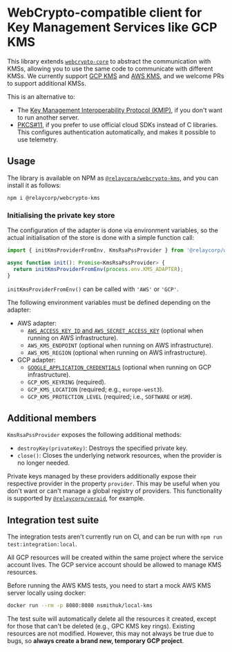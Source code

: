 # WebCrypto-compatible client for Key Management Services like GCP KMS

This library extends [`webcrypto-core`](https://www.npmjs.com/package/webcrypto-core) to abstract the communication with KMSs, allowing you to use the same code to communicate with different KMSs. We currently support [GCP KMS](https://cloud.google.com/security-key-management) and [AWS KMS](https://aws.amazon.com/kms/), and we welcome PRs to support additional KMSs.

This is an alternative to:

- The [Key Management Interoperability Protocol (KMIP)](https://en.wikipedia.org/wiki/Key_Management_Interoperability_Protocol), if you don't want to run another server.
- [PKCS#11](https://en.wikipedia.org/wiki/PKCS_11), if you prefer to use official cloud SDKs instead of C libraries. This configures authentication automatically, and makes it possible to use telemetry.

## Usage

The library is available on NPM as [`@relaycorp/webcrypto-kms`](https://www.npmjs.com/package/@relaycorp/webcrypto-kms), and you can install it as follows:

```
npm i @relaycorp/webcrypto-kms
```

### Initialising the private key store

The configuration of the adapter is done via environment variables, so the actual initialisation of the store is done with a simple function call:

```typescript
import { initKmsProviderFromEnv, KmsRsaPssProvider } from '@relaycorp/webcrypto-kms';

async function init(): Promise<KmsRsaPssProvider> {
  return initKmsProviderFromEnv(process.env.KMS_ADAPTER);
}
```

`initKmsProviderFromEnv()` can be called with `'AWS'` or `'GCP'`.

The following environment variables must be defined depending on the adapter:

- AWS adapter:
  - [`AWS_ACCESS_KEY_ID` and `AWS_SECRET_ACCESS_KEY`](https://docs.aws.amazon.com/sdk-for-javascript/v3/developer-guide/loading-node-credentials-environment.html) (optional when running on AWS infrastructure).
  - `AWS_KMS_ENDPOINT` (optional when running on AWS infrastructure).
  - `AWS_KMS_REGION` (optional when running on AWS infrastructure).
- GCP adapter:
  - [`GOOGLE_APPLICATION_CREDENTIALS`](https://cloud.google.com/docs/authentication/getting-started) (optional when running on GCP infrastructure).
  - `GCP_KMS_KEYRING` (required).
  - `GCP_KMS_LOCATION` (required; e.g., `europe-west3`).
  - `GCP_KMS_PROTECTION_LEVEL` (required; i.e., `SOFTWARE` or `HSM`).

## Additional members

`KmsRsaPssProvider` exposes the following additional methods:

- `destroyKey(privateKey)`: Destroys the specified private key.
- `close()`: Closes the underlying network resources, when the provider is no longer needed.

Private keys managed by these providers additionally expose their respective provider in the property `provider`. This may be useful when you don't want or can't manage a global registry of providers. This functionality is supported by [`@relaycorp/veraid`](https://www.npmjs.com/package/@relaycorp/veraid), for example.

## Integration test suite

The integration tests aren't currently run on CI, and can be run with `npm run test:integration:local`.

All GCP resources will be created within the same project where the service account lives. The GCP service account should be allowed to manage KMS resources.

Before running the AWS KMS tests, you need to start a mock AWS KMS server locally using docker:

```bash
docker run --rm -p 8080:8080 nsmithuk/local-kms
```

The test suite will automatically delete all the resources it created, except for those that can't be deleted (e.g., GPC KMS key rings). Existing resources are not modified. However, this may not always be true due to bugs, so **always create a brand new, temporary GCP project**.
